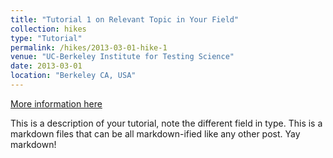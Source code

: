 ```yaml
---
title: "Tutorial 1 on Relevant Topic in Your Field"
collection: hikes
type: "Tutorial"
permalink: /hikes/2013-03-01-hike-1
venue: "UC-Berkeley Institute for Testing Science"
date: 2013-03-01
location: "Berkeley CA, USA"
---
```


[More information here](http://exampleurl.com)

This is a description of your tutorial, note the different field in type. This is a markdown files that can be all markdown-ified like any other post. Yay markdown!
